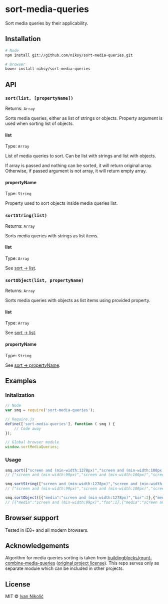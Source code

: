 # sort-media-queries

Sort media queries by their applicability.

## Installation

```sh
# Node
npm install git://github.com/niksy/sort-media-queries.git

# Browser
bower install niksy/sort-media-queries
```

## API

### `sort(list, [propertyName])`

Returns: `Array`

Sorts media queries, either as list of strings or objects. Property argument is used when sorting list of objects.

#### list

Type: `Array`

List of media queries to sort. Can be list with strings and list with objects.

If array is passed and nothing can be sorted, it will return original array. Otherwise, if passed argument is not array, it will return empty array.

#### propertyName

Type: `String`

Property used to sort objects inside media queries list.

### `sortString(list)`

Returns: `Array`

Sorts media queries with strings as list items.

#### list

Type: `Array`

See [sort → list](#list).

### `sortObject(list, propertyName)`

Returns: `Array`

Sorts media queries with objects as list items using provided property.

#### list

Type: `Array`

See [sort → list](#list).

#### propertyName

Type: `String`

See [sort → propertyName](#propertyName).

## Examples

### Initalization

```js
// Node
var smq = require('sort-media-queries');

// Require.js
define(['sort-media-queries'], function ( smq ) {
	// Code away
});

// Global browser module
window.sortMediaQueries;
```

### Usage

```js
smq.sort(["screen and (min-width:1278px)","screen and (min-width:100px)","screen and (min-width:99px)"]);
// ["screen and (min-width:99px)","screen and (min-width:100px)","screen and (min-width:1278px)"]

smq.sortString(["screen and (min-width:1278px)","screen and (min-width:100px)","screen and (min-width:99px)"]);
// ["screen and (min-width:99px)","screen and (min-width:100px)","screen and (min-width:1278px)"]

smq.sortObject([{"media":"screen and (min-width:1278px)","bar":2},{"media":"screen and (min-width:100px)"},{"media":"screen and (min-width:99px)","foo":1}], 'media');
// [{"media":"screen and (min-width:99px)","foo":1},{"media":"screen and (min-width:100px)"},{"media":"screen and (min-width:1278px)","bar":2}]
```

## Browser support

Tested in IE8+ and all modern browsers.

## Acknowledgements

Algorithm for media queries sorting is taken from [buildingblocks/grunt-combine-media-queries](https://github.com/buildingblocks/grunt-combine-media-queries) ([original project license](https://github.com/buildingblocks/grunt-combine-media-queries/blob/master/LICENSE-MIT)). This repo serves only as separate module which can be included in other projects.

## License

MIT © [Ivan Nikolić](http://ivannikolic.com)
